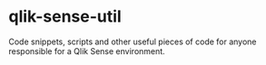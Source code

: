# qlik-sense-util
Code snippets, scripts and other useful pieces of code for anyone responsible for a Qlik Sense environment.
